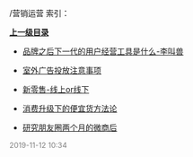 /营销运营 索引：


**[上一级目录](/index.md)**

- [品牌之后下一代的用户经营工具是什么-李叫兽](/营销运营/品牌之后下一代的用户经营工具是什么-李叫兽.md)

- [室外广告投放注意事项](/营销运营/室外广告投放注意事项.md)

- [新零售-线上or线下](/营销运营/新零售-线上or线下.md)

- [消费升级下的便宜货方法论](/营销运营/消费升级下的便宜货方法论.md)

- [研究朋友圈两个月的微商后](/营销运营/研究朋友圈两个月的微商后.md)


<font size=2 color='grey'> 2019-11-12 10:34 </font>